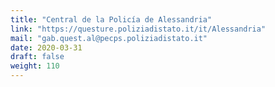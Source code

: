 ```yaml
---
title: "Central de la Policía de Alessandria"
link: "https://questure.poliziadistato.it/it/Alessandria"
mail: "gab.quest.al@pecps.poliziadistato.it"
date: 2020-03-31
draft: false
weight: 110
---
```

